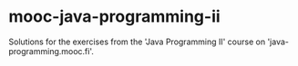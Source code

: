 # mooc-java-programming-ii
Solutions for the exercises from the 'Java Programming II' course on 'java-programming.mooc.fi'.
